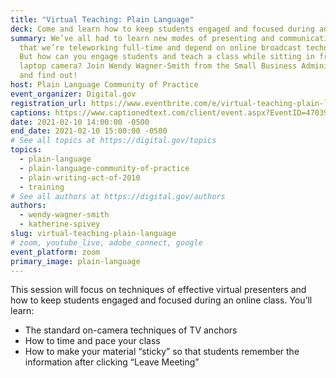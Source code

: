 ```yaml
---
title: "Virtual Teaching: Plain Language"
deck: Come and learn how to keep students engaged and focused during an online class.
summary: We’ve all had to learn new modes of presenting and communicating now
  that we’re teleworking full-time and depend on online broadcast technology.
  But how can you engage students and teach a class while sitting in front of a
  laptop camera? Join Wendy Wagner-Smith from the Small Business Administration
  and find out!
host: Plain Language Community of Practice
event_organizer: Digital.gov
registration_url: https://www.eventbrite.com/e/virtual-teaching-plain-language-tickets-138648468301
captions: https://www.captionedtext.com/client/event.aspx?EventID=4703971&CustomerID=321
date: 2021-02-10 14:00:00 -0500
end_date: 2021-02-10 15:00:00 -0500
# See all topics at https://digital.gov/topics
topics:
  - plain-language
  - plain-language-community-of-practice
  - plain-writing-act-of-2010
  - training
# See all authors at https://digital.gov/authors
authors:
  - wendy-wagner-smith
  - katherine-spivey
slug: virtual-teaching-plain-language
# zoom, youtube_live, adobe_connect, google
event_platform: zoom
primary_image: plain-language
---
```

This session will focus on techniques of effective virtual presenters and how to keep students engaged and focused during an online class. You’ll learn:

* The standard on-camera techniques of TV anchors
* How to time and pace your class
* How to make your material “sticky” so that students remember the information after clicking “Leave Meeting”